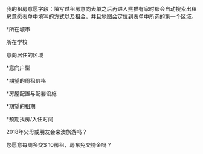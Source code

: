 我的租房意愿字段：填写过租房意向表单之后再进入熊猫有家时都会自动搜索出租房意愿表单中填写的方式以及租金，并且地图会定位到表单中所选的第一个区域。

\*所在城市

所在学校

意向居住的区域

\*意向户型

\*期望的周租价格

\*房屋配置与配套设施

\*期望的租期

\*预期找房/入住时间

2018年父母或朋友会来澳旅游吗？

您愿意每周多交$ 10房租，房东免交镑金吗？

